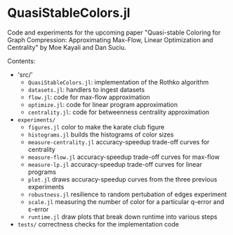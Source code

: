 # QuasiStableColors.jl

Code and experiments for the upcoming paper "Quasi-stable Coloring
for Graph Compression: Approximating Max-Flow, Linear Optimization
and Centrality" by Moe Kayali and Dan Suciu.

Contents:
- 'src/'
  - `QuasiStableColors.jl`: implementation of the Rothko algorithm
  - `datasets.jl`: handlers to ingest datasets
  - `flow.jl`: code for max-flow approximation
  - `optimize.jl`: code for linear program approximation
  - `centrality.jl`: code for betweenness centrality approximation
- `experiments/`
  - `figures.jl` color to make the karate club figure 
  - `histograms.jl` builds the histograms of color sizes
  - `measure-centrality.jl` accuracy-speedup trade-off curves for centrality
  - `measure-flow.jl` accuracy-speedup trade-off curves for max-flow
  - `measure-lp.jl` accuracy-speedup trade-off curves for linear programs
  - `plot.jl` draws accuracy-speedup curves from the three previous experiments
  - `robustness.jl` resilience to random pertubation of edges experiment 
  - `scale.jl` measuring the number of color for a particular q-error and ε-error
  - `runtime.jl` draw plots that break down runtime into various steps
-  `tests/` correctness checks for the implementation code
